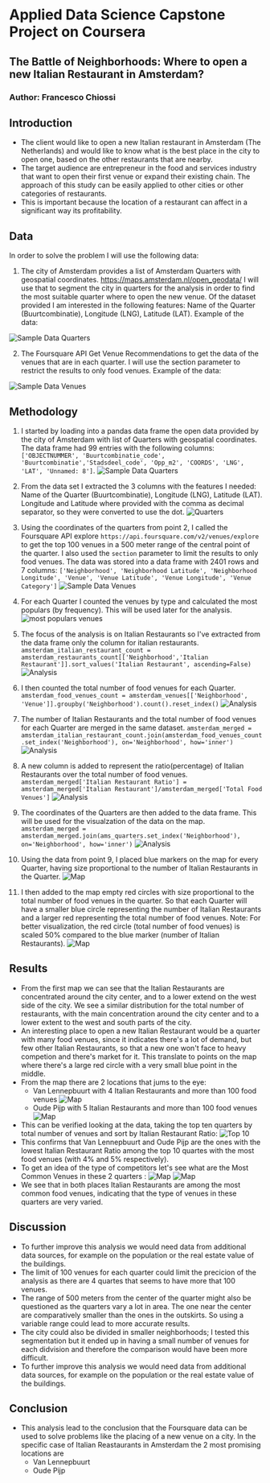 # Applied Data Science Capstone Project on Coursera
## The Battle of Neighborhoods: Where to open a new Italian Restaurant in Amsterdam?
### Author: Francesco Chiossi

## Introduction
- The client would like to open a new Italian restaurant in Amsterdam (The Netherlands) and would like to know what is the best place in the city to open one, based on the other restaurants that are nearby.
- The target audience are entrepreneur in the food and services industry that want to open their first venue or expand their existing chain.
The approach of this study can be easily applied to other cities or other categories of restaurants.
- This is important because the location of a restaurant can affect in a significant way its profitability.


## Data


In order to solve the problem I will use the following data:

1) The city of Amsterdam provides a list of Amsterdam Quarters with geospatial coordinates. https://maps.amsterdam.nl/open_geodata/
I will use that to segment the city in quarters for the analysis in order to find the most suitable quarter where to open the new venue.
Of the dataset provided I am interested in the following features: Name of the Quarter (Buurtcombinatie), Longitude (LNG), Latitude (LAT). Example of the data:

![Sample Data Quarters](sample_data_quarter.png)



2) The Foursquare API Get Venue Recommendations to get the data of the venues that are in each quarter. I will use the section parameter to restrict the results to only food venues. Example of the data:

![Sample Data Venues](sample_data_venues.png)


## Methodology
1. I started by loading into a pandas data frame the open data provided by the city of Amsterdam with list of Quarters with geospatial coordinates. The data frame had 99 entries with the following columns:
`['OBJECTNUMMER', 'Buurtcombinatie_code', 'Buurtcombinatie','Stadsdeel_code', 'Opp_m2', 'COORDS', 'LNG', 'LAT', 'Unnamed: 8']`.
![Sample Data Quarters](sample_data_quarter.png)

2. From the data set I extracted the 3 columns with the features I needed: Name of the Quarter (Buurtcombinatie), Longitude (LNG), Latitude (LAT). Longitude and Latitude where provided with the comma as decimal separator, so they were converted to use the dot.
![Quarters](ams_quarters.png)

3. Using the coordinates of the quarters from point 2, I called the Foursquare API explore `https://api.foursquare.com/v2/venues/explore` to get the top 100 venues in a 500 meter range of the central point of the quarter. I also used the `section` parameter to limit the results to only food venues. The data was stored into a data frame with 2401 rows and 7 columns: `['Neighborhood', 'Neighborhood Latitude', 'Neighborhood Longitude', 'Venue', 'Venue Latitude', 'Venue Longitude', 'Venue Category']`
![Sample Data Venues](sample_data_venues.png)

4. For each Quarter I counted the venues by type and calculated the most populars (by frequency). This will be used later for the analysis.
![most populars venues](neighborhoods_venues_sorted.png)

5. The focus of the analysis is on Italian Restaurants so I've extracted from the data frame only the column for italian restaurants.
`amsterdam_italian_restaurant_count = amsterdam_restaurants_count[['Neighborhood','Italian Restaurant']].sort_values('Italian Restaurant', ascending=False)`
![Analysis](analysis1.png)

6. I then counted the total number of food venues for each Quarter. 
`amsterdam_food_venues_count = amsterdam_venues[['Neighborhood', 'Venue']].groupby('Neighborhood').count().reset_index()`
![Analysis](analysis2.png)

7. The number of Italian Restaurants and the total number of food venues for each Quarter are merged in the same dataset. 
`amsterdam_merged = amsterdam_italian_restaurant_count.join(amsterdam_food_venues_count.set_index('Neighborhood'), on='Neighborhood', how='inner')`
![Analysis](analysis3.png)

8. A new column is added to represent the ratio(percentage) of Italian Restaurants over the total number of food venues.
`amsterdam_merged['Italian Restaurant Ratio'] = amsterdam_merged['Italian Restaurant']/amsterdam_merged['Total Food Venues']`
![Analysis](analysis4.png)

9. The coordinates of the Quarters are then added to the data frame. This will be used for the visualzation of the data on the map.
`amsterdam_merged = amsterdam_merged.join(ams_quarters.set_index('Neighborhood'), on='Neighborhood', how='inner')`
![Analysis](analysis5.png)

10. Using the data from point 9, I placed blue markers on the map for every Quarter, having size proportional to the number of Italian Restaurants in the Quarter.
![Map](map_1.png)


11. I then added to the map empty red circles with size proportional to the total number of food venues in the quarter. So that each Quarter will have a smaller blue circle representing the number of Italian Restaurants and a larger red representing the  total number of food venues. Note: For better visualization, the red circle (total number of food venues) is scaled 50% compared to the blue marker (number of Italian Restaurants).
![Map](map_2.png)


## Results
- From the first map we can see that the Italian Restaurants are concentrated around the city center, and to a lower extend on the west side of the city. We see a similar distribution for the total number of restaurants, with the main concentration around the city center and to a lower extent to the west and south parts of the city.
- An interesting place to open a new Italian Restaurant would be a quarter with many food venues, since it indicates there's a lot of demand, but few other Italian Restaurants, so that a new one won't face to heavy competion and there's market for it. This translate to points on the map where there's a large red circle with a very small blue point in the middle.
- From the map there are 2 locations that jums to the eye:
  - Van Lennepbuurt with 4 Italian Restaurants and more than 100 food venues
  ![Map](map_vl.png)
  - Oude Pijp with 5 Italian Restaurants and more than 100 food venues
  ![Map](map_op.png)
- This can be verified looking at the data, taking the top ten quarters by total number of venues and sort by Italian Restaurant Ratio:
![Top 10](top10.png)
- This confirms that Van Lennepbuurt and Oude Pijp are the ones with the lowest Italian Restaurant Ratio among the top 10 quartes with the most food venues (with 4% and 5% respectively).
- To get an idea of the type of competitors let's see what are the Most Common Venues in these 2 quarters :
![Map](most_vl.png)
![Map](most_op.png)
- We see that in both places Italian Restaurants are among the most common food venues, indicating that the type of venues in these quarters are very varied.

## Discussion
- To further improve this analysis we would need data from additional data sources, for example on the population or the real estate value of the buildings.
- The limit of 100 venues for each quarter could limit the precicion of the analysis as there are 4 quartes that seems to have more that 100 venues.
- The range of 500 meters from the center of the quarter might also be questioned as the quarters vary a lot in area. The one near the center are comparatively smaller than the ones in the outskirts. So using a variable range could lead to more accurate results.
- The city could also be divided in smaller neighborhoods; I tested this segmentation but it ended up in having a small number of venues for each didvision and therefore the comparison would have been more difficult.
- To further improve this analysis we would need data from additional data sources, for example on the population or the real estate value of the buildings.

## Conclusion
- This analysis lead to the conclusion that the Foursquare data can be used to solve problems like the placing of a new venue on a city. In the specific case of Italian Reastaurants in Amsterdam the 2 most promising locations are
  - Van Lennepbuurt
  - Oude Pijp
